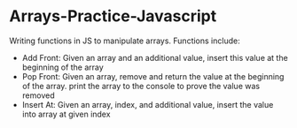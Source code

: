 # Arrays-Practice-Javascript
Writing functions in JS to manipulate arrays. Functions include:

- Add Front: Given an array and an additional value, insert this value at the beginning of the array
- Pop Front: Given an array, remove and return the value at the beginning of the array. print the array to the console to prove the value was removed
- Insert At: Given an array, index, and additional value, insert the value into array at given index
